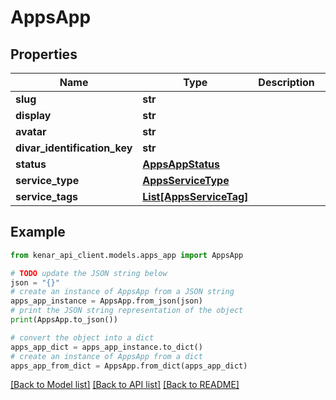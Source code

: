 # AppsApp


## Properties

Name | Type | Description | Notes
------------ | ------------- | ------------- | -------------
**slug** | **str** |  | [optional] 
**display** | **str** |  | [optional] 
**avatar** | **str** |  | [optional] 
**divar_identification_key** | **str** |  | [optional] 
**status** | [**AppsAppStatus**](AppsAppStatus.md) |  | [optional] 
**service_type** | [**AppsServiceType**](AppsServiceType.md) |  | [optional] 
**service_tags** | [**List[AppsServiceTag]**](AppsServiceTag.md) |  | [optional] 

## Example

```python
from kenar_api_client.models.apps_app import AppsApp

# TODO update the JSON string below
json = "{}"
# create an instance of AppsApp from a JSON string
apps_app_instance = AppsApp.from_json(json)
# print the JSON string representation of the object
print(AppsApp.to_json())

# convert the object into a dict
apps_app_dict = apps_app_instance.to_dict()
# create an instance of AppsApp from a dict
apps_app_from_dict = AppsApp.from_dict(apps_app_dict)
```
[[Back to Model list]](../README.md#documentation-for-models) [[Back to API list]](../README.md#documentation-for-api-endpoints) [[Back to README]](../README.md)


